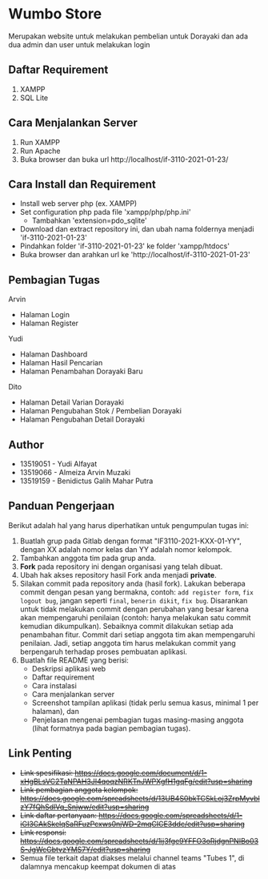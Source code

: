 # Wumbo Store

Merupakan website untuk melakukan pembelian untuk Dorayaki dan ada dua admin dan user untuk melakukan login 

## Daftar Requirement
1. XAMPP
2. SQL Lite

## Cara Menjalankan Server
1. Run XAMPP
2. Run Apache
3. Buka browser dan buka url http://localhost/if-3110-2021-01-23/

## Cara Install dan Requirement
- Install web server php (ex. XAMPP)
- Set configuration php pada file 'xampp/php/php.ini'
    - Tambahkan 'extension=pdo_sqlite'
- Download dan extract repository ini, dan ubah nama foldernya menjadi 'if-3110-2021-01-23'
- Pindahkan folder 'if-3110-2021-01-23' ke folder 'xampp/htdocs'
- Buka browser dan arahkan url ke 'http://localhost/if-3110-2021-01-23'

## Pembagian Tugas
Arvin
- Halaman Login
- Halaman Register

Yudi
- Halaman Dashboard
- Halaman Hasil Pencarian
- Halaman Penambahan Dorayaki Baru

Dito
- Halaman Detail Varian Dorayaki
- Halaman Pengubahan Stok / Pembelian Dorayaki
- Halaman Pengubahan Detail Dorayaki


## Author
- 13519051 - Yudi Alfayat
- 13519066 - Almeiza Arvin Muzaki
- 13519159 - Benidictus Galih Mahar Putra



## Panduan Pengerjaan
Berikut adalah hal yang harus diperhatikan untuk pengumpulan tugas ini:
1. Buatlah grup pada Gitlab dengan format "IF3110-2021-KXX-01-YY", dengan XX adalah nomor kelas dan YY adalah nomor kelompok.
2. Tambahkan anggota tim pada grup anda.
3. **Fork** pada repository ini dengan organisasi yang telah dibuat.
4. Ubah hak akses repository hasil Fork anda menjadi **private**.
5. Silakan commit pada repository anda (hasil fork). Lakukan beberapa commit dengan pesan yang bermakna, contoh: `add register form`, `fix logout bug`, jangan seperti `final`, `benerin dikit`, `fix bug`. Disarankan untuk tidak melakukan commit dengan perubahan yang besar karena akan mempengaruhi penilaian (contoh: hanya melakukan satu commit kemudian dikumpulkan). Sebaiknya commit dilakukan setiap ada penambahan fitur. Commit dari setiap anggota tim akan mempengaruhi penilaian. Jadi, setiap anggota tim harus melakukan commit yang berpengaruh terhadap proses pembuatan aplikasi.
6. Buatlah file README yang berisi:
    * Deskripsi aplikasi web
    * Daftar requirement
    * Cara instalasi
    * Cara menjalankan server
    * Screenshot tampilan aplikasi (tidak perlu semua kasus, minimal 1 per halaman), dan 
    * Penjelasan mengenai pembagian tugas masing-masing anggota (lihat formatnya pada bagian pembagian tugas).


## Link Penting
* ~~Link spesifikasi: https://docs.google.com/document/d/1-xHgBLsVC2TaNPAH3JI4qoqzNRKTnJWPXgfH1gqFg/edit?usp=sharing~~
* ~~Link pembagian anggota kelompok: https://docs.google.com/spreadsheets/d/13UB4S0bkTCSkLoj3ZrpMyvblzY7fQhSdlVq_Snjww/edit?usp=sharing~~
* ~~Link daftar pertanyaan: https://docs.google.com/spreadsheets/d/1-iGI3CAkSkelqSaRFuzPcxws0njWD-2mqCICE3ddc/edit?usp=sharing~~
* ~~Link responsi: https://docs.google.com/spreadsheets/d/1ij3fge9YFFO3oRjdgnPNIBo03S-JgWcGbtvzYMS7Y/edit?usp=sharing~~
* Semua file terkait dapat diakses melalui channel teams "Tubes 1", di dalamnya mencakup keempat dokumen di atas
